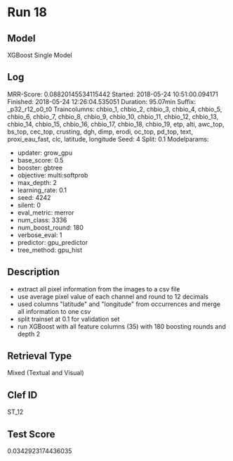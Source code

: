# Run 18

## Model
XGBoost Single Model

## Log
MRR-Score: 0.08820145534115442
Started: 2018-05-24 10:51:00.094171
Finished: 2018-05-24 12:26:04.535051
Duration: 95.07min
Suffix: _p32_r12_o0_t0
Traincolumns: chbio_1, chbio_2, chbio_3, chbio_4, chbio_5, chbio_6, chbio_7, chbio_8, chbio_9, chbio_10, chbio_11, chbio_12, chbio_13, chbio_14, chbio_15, chbio_16, chbio_17, chbio_18, chbio_19, etp, alti, awc_top, bs_top, cec_top, crusting, dgh, dimp, erodi, oc_top, pd_top, text, proxi_eau_fast, clc, latitude, longitude
Seed: 4
Split: 0.1
Modelparams:
- updater: grow_gpu
- base_score: 0.5
- booster: gbtree
- objective: multi:softprob
- max_depth: 2
- learning_rate: 0.1
- seed: 4242
- silent: 0
- eval_metric: merror
- num_class: 3336
- num_boost_round: 180
- verbose_eval: 1
- predictor: gpu_predictor
- tree_method: gpu_hist

## Description
- extract all pixel information from the images to a csv file
- use average pixel value of each channel and round to 12 decimals
- used columns "latitude" and "longitude" from occurrences and merge all information to one csv
- split trainset at 0.1 for validation set
- run XGBoost with all feature columns (35) with 180 boosting rounds and depth 2

## Retrieval Type
Mixed (Textual and Visual)

## Clef ID
ST_12

## Test Score
0.0342923174436035